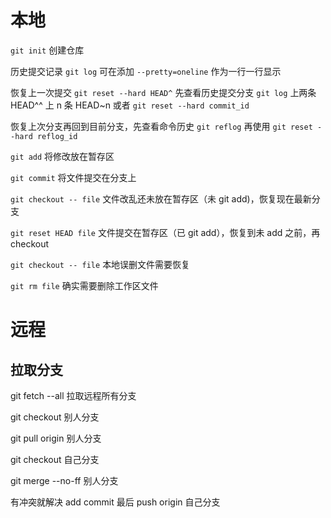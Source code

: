 # 本地

`git init` 创建仓库

历史提交记录 `git log` 可在添加 `--pretty=oneline` 作为一行一行显示

恢复上一次提交 `git reset --hard HEAD^` 先查看历史提交分支 `git log` 上两条 HEAD^^ 上 n 条 HEAD~n 或者 `git reset --hard commit_id`

恢复上次分支再回到目前分支，先查看命令历史 `git reflog` 再使用 `git reset --hard reflog_id`

`git add` 将修改放在暂存区

`git commit` 将文件提交在分支上

`git checkout -- file` 文件改乱还未放在暂存区（未 git add)，恢复现在最新分支

`git reset HEAD file` 文件提交在暂存区（已 git add），恢复到未 add 之前，再 checkout

`git checkout -- file` 本地误删文件需要恢复

`git rm file` 确实需要删除工作区文件

# 远程






## 拉取分支

git fetch --all 拉取远程所有分支

git checkout 别人分支

git pull origin 别人分支

git checkout 自己分支

git merge --no-ff 别人分支

有冲突就解决 add commit 最后 push origin 自己分支